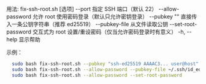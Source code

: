 用法: fix-ssh-root.sh [选项]
  --port <num>               指定 SSH 端口（默认 22）
  --allow-password           允许 root 使用密码登录（默认只允许密钥登录）
  --pubkey "<key>"           直接传入一条公钥字符串（推荐 ed25519）
  --pubkey-file <path>       从文件读取公钥
  --set-root-password        交互式为 root 设置/重设密码（仅当允许密码登录时有意义）
  -h, --help                 显示帮助

示例：
```bash
  sudo bash fix-ssh-root.sh --pubkey "ssh-ed25519 AAAAC3... user@host"
  sudo bash fix-ssh-root.sh --allow-password --pubkey-file ~/.ssh/id_ed25519.pub
  sudo bash fix-ssh-root.sh --allow-password --set-root-password
```
